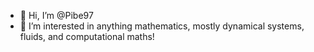 - 👋 Hi, I’m @Pibe97
- 👀 I’m interested in anything mathematics, mostly dynamical systems, fluids, and computational maths!
<!---
Pibe97/Pibe97 is a ✨ special ✨ repository because its `README.md` (this file) appears on your GitHub profile.
You can click the Preview link to take a look at your changes.
--->
